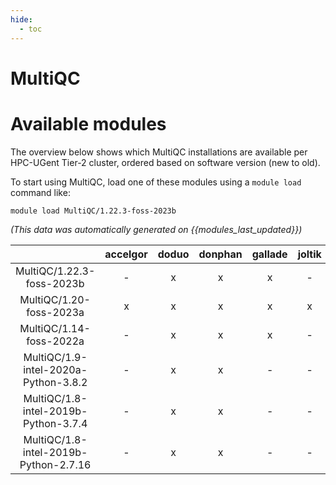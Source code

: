 ```yaml
---
hide:
  - toc
---
```


MultiQC
=======

# Available modules


The overview below shows which MultiQC installations are available per HPC-UGent Tier-2 cluster, ordered based on software version (new to old).

To start using MultiQC, load one of these modules using a `module load` command like:

```shell
module load MultiQC/1.22.3-foss-2023b
```

*(This data was automatically generated on {{modules_last_updated}})*  

| |accelgor|doduo|donphan|gallade|joltik|shinx|skitty|
| :---: | :---: | :---: | :---: | :---: | :---: | :---: | :---: |
|MultiQC/1.22.3-foss-2023b|-|x|x|x|-|x|x|
|MultiQC/1.20-foss-2023a|x|x|x|x|x|x|x|
|MultiQC/1.14-foss-2022a|-|x|x|x|-|-|-|
|MultiQC/1.9-intel-2020a-Python-3.8.2|-|x|x|-|-|-|-|
|MultiQC/1.8-intel-2019b-Python-3.7.4|-|x|x|-|-|-|-|
|MultiQC/1.8-intel-2019b-Python-2.7.16|-|x|x|-|-|-|-|
